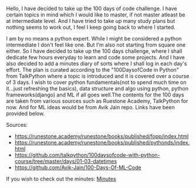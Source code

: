Hello, I have decided to take up the 100 days of code challenge. I have certain topics in mind which I would like to master, if not master
atleast be at intermediate level. And I have tried to take up many study plans but nothing seems to work out, I feel I keep going back to 
where I started. 

I am by no means a python expert. While I might be considered a python intermediate I don't feel like one. But I'm also not starting 
from square one either. So I have decided to take up the 100 days challenge, where I shall dedicate few hours everyday to learn and 
code some projects. And I have also decided to add a minutes diary of sorts where I shall log in each day's effort. 
The plan is curated according to the "100DaysofCode in Python" from TalkPython where a topic is introduced and it is covered over a 
course of 3 days. I wish to cover python fundamentals(not to spend much time on it...just refreshing the basics), data structure and algo 
using python, python frameworks(django) and ML if all goes well.The contents for the 100 days are taken from various sources such as 
Ruestone Academy, TalkPython for now. And for ML ideas would be from Avik Jain repo. Links have been provided below.


Sources:

- https://runestone.academy/runestone/books/published/fopp/index.html
- https://runestone.academy/runestone/books/published/pythonds/index.html
- https://github.com/talkpython/100daysofcode-with-python-course/tree/master/days/01-03-datetimes
- https://github.com/Avik-Jain/100-Days-Of-ML-Code


If you wish to check out the minutes: <a href='https://github.com/gudiausha/pyjourney/blob/master/100%20Days%20of%20Code/Minutes.md'> Minutes </a>
